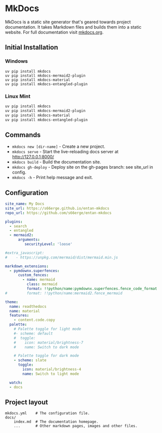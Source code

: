 # MkDocs

MkDocs is a static site generator that's geared towards project documentation. It takes Markdown files and builds them into a static website.
For full documentation visit [mkdocs.org](https://www.mkdocs.org).

## Initial Installation

### Windows

``` {.pwsh file= setup/mkdocs.ps1}
uv pip install mkdocs
uv pip install mkdocs-mermaid2-plugin
uv pip install mkdocs-material
uv pip install mkdocs-entangled-plugin
```

### Linux Mint

``` {.bash file= setup/mkdocs.sh}
uv pip install mkdocs
uv pip install mkdocs-mermaid2-plugin
uv pip install mkdocs-material
uv pip install mkdocs-entangled-plugin
```

## Commands

* `mkdocs new [dir-name]` - Create a new project.
* `mkdocs serve` - Start the live-reloading docs server at http://127.0.0.1:8000/
* `mkdocs build` - Build the documentation site.
* `mkdocs gh-deploy` - Deploy site on the gh-pages branch: see site_url in config. 
* `mkdocs -h` - Print help message and exit.

## Configuration

``` {.yaml file= mkdocs.yml}
site_name: My Docs
site_url: https://s66erge.github.io/entan-mkdocs
repo_url: https://github.com/s66erge/entan-mkdocs

plugins:
  - search
  - entangled
  - mermaid2:
      arguments:
         securityLevel: 'loose' 

#extra_javascript:
#    - https://unpkg.com/mermaid/dist/mermaid.min.js

markdown_extensions:
  - pymdownx.superfences:
      custom_fences:
        - name: mermaid
          class: mermaid
          format: !!python/name:pymdownx.superfences.fence_code_format
#         format: !!python/name:mermaid2.fence_mermaid

theme:
  name: readthedocs
  name: material
  features:
    - content.code.copy
  palette: 
    # Palette toggle for light mode
    #- scheme: default
    #  toggle:
    #    icon: material/brightness-7 
    #    name: Switch to dark mode

    # Palette toggle for dark mode
    - scheme: slate
      toggle:
        icon: material/brightness-4
        name: Switch to light mode

  watch:
  - docs
```

## Project layout

    mkdocs.yml    # The configuration file.
    docs/
        index.md  # The documentation homepage.
        ...       # Other markdown pages, images and other files.
